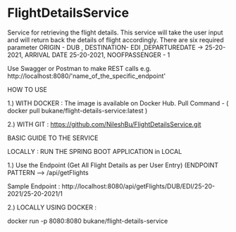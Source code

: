 # FlightDetailsService
Service for retrieving the flight details. This service will take the user input and will return back the details of flight accordingly. There are six required parameter ORIGIN - DUB , DESTINATION- EDI ,DEPARTUREDATE -> 25-20-2021, ARRIVAL DATE 25-20-2021, NOOFPASSENGER - 1

Use Swagger or Postman to make REST calls e.g. http://localhost:8080/'name_of_the_specific_endpoint'

HOW TO USE

1.) WITH DOCKER : The image is available on Docker Hub. Pull Command - ( docker pull bukane/flight-details-service:latest ) 

2.) WITH GIT : https://github.com/NileshBu/FlightDetailsService.git

BASIC GUIDE TO THE SERVICE 

LOCALLY : RUN THE SPRING BOOT APPLICATION in LOCAL

1.) Use the Endpoint (Get All Flight Details as per User Entry) (ENDPOINT PATTERN --> /api/getFlights

Sample Endpoint : http://localhost:8080/api/getFlights/DUB/EDI/25-20-2021/25-20-2021/1

2.) LOCALLY USING DOCKER :

docker run -p 8080:8080 bukane/flight-details-service




